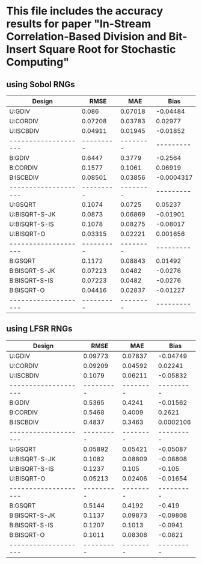 # This file includes the accuracy results for paper "In-Stream Correlation-Based Division and Bit-Insert Square Root for Stochastic Computing"

## using Sobol RNGs

| Design               | RMSE      | MAE      | Bias      |
| -------------------- | --------- | -------- | --------- |
| U:GDIV               | 0.086     | 0.07018  | -0.04484  |
| U:CORDIV             | 0.07208   | 0.03783  | 0.02977   |
| U:ISCBDIV            | 0.04911   | 0.01945  | -0.01852  |
| -------------------- | --------- | -------- | --------- |
| B:GDIV               | 0.6447    | 0.3779   | -0.2564   |
| B:CORDIV             | 0.1577    | 0.1061   | 0.06919   |
| B:ISCBDIV            | 0.08501   | 0.03856  | -0.0004317|
| -------------------- | --------- | -------- | --------- |
| U:GSQRT              | 0.1074    | 0.0725   | 0.05237   |
| U:BISQRT-S-JK        | 0.0873    | 0.06869  | -0.01901  |
| U:BISQRT-S-IS        | 0.1078    | 0.08275  | -0.08017  |
| U:BISQRT-O           | 0.03315   | 0.02221  | 0.001656  |
| -------------------- | --------- | -------- | --------- |
| B:GSQRT              | 0.1172    | 0.08843  | 0.01492   |
| B:BISQRT-S-JK        | 0.07223   | 0.0482   | -0.0276   |
| B:BISQRT-S-IS        | 0.07223   | 0.0482   | -0.0276   |
| B:BISQRT-O           | 0.04416   | 0.02837  | -0.01227  |
| -------------------- | --------- | -------- | --------- |

## using LFSR RNGs

| Design               | RMSE      | MAE      | Bias      |
| -------------------- | --------- | -------- | --------- |
| U:GDIV               | 0.09773   | 0.07837  | -0.04749  |
| U:CORDIV             | 0.09209   | 0.04592  | 0.02241   |
| U:ISCBDIV            | 0.1079    | 0.06211  | -0.05832  |
| -------------------- | --------- | -------- | --------- |
| B:GDIV               | 0.5365    | 0.4241   | -0.01562  |
| B:CORDIV             | 0.5468    | 0.4009   | 0.2621    |
| B:ISCBDIV            | 0.4837    | 0.3463   | 0.0002106 |
| -------------------- | --------- | -------- | --------- |
| U:GSQRT              | 0.05892   | 0.05421  | -0.05087  |
| U:BISQRT-S-JK        | 0.1082    | 0.08809  | -0.08808  |
| U:BISQRT-S-IS        | 0.1237    | 0.105    | -0.105    |
| U:BISQRT-O           | 0.05213   | 0.02406  | -0.01654  |
| -------------------- | --------- | -------- | --------- |
| B:GSQRT              | 0.5144    | 0.4192   | -0.419    |
| B:BISQRT-S-JK        | 0.1137    | 0.09873  | -0.09808  |
| B:BISQRT-S-IS        | 0.1207    | 0.1013   | -0.0941   |
| B:BISQRT-O           | 0.1011    | 0.08308  | -0.0821   |
| -------------------- | --------- | -------- | --------- |
